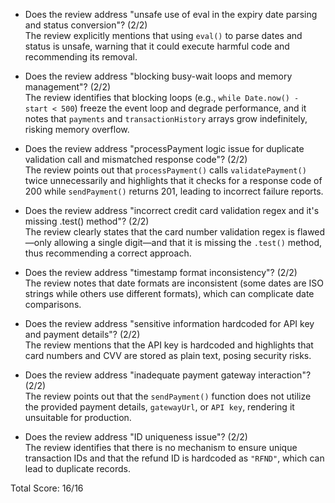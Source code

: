 - Does the review address "unsafe use of eval in the expiry date parsing and status conversion"? (2/2)  
  The review explicitly mentions that using `eval()` to parse dates and status is unsafe, warning that it could execute harmful code and recommending its removal.

- Does the review address "blocking busy-wait loops and memory management"? (2/2)  
  The review identifies that blocking loops (e.g., `while Date.now() - start < 500`) freeze the event loop and degrade performance, and it notes that `payments` and `transactionHistory` arrays grow indefinitely, risking memory overflow.

- Does the review address "processPayment logic issue for duplicate validation call and mismatched response code"? (2/2)  
  The review points out that `processPayment()` calls `validatePayment()` twice unnecessarily and highlights that it checks for a response code of 200 while `sendPayment()` returns 201, leading to incorrect failure reports.

- Does the review address "incorrect credit card validation regex and it's missing .test() method"? (2/2)  
  The review clearly states that the card number validation regex is flawed—only allowing a single digit—and that it is missing the `.test()` method, thus recommending a correct approach.

- Does the review address "timestamp format inconsistency"? (2/2)  
  The review notes that date formats are inconsistent (some dates are ISO strings while others use different formats), which can complicate date comparisons.

- Does the review address "sensitive information hardcoded for API key and payment details"? (2/2)  
  The review mentions that the API key is hardcoded and highlights that card numbers and CVV are stored as plain text, posing security risks.

- Does the review address "inadequate payment gateway interaction"? (2/2)  
  The review points out that the `sendPayment()` function does not utilize the provided payment details, `gatewayUrl`, or `API key`, rendering it unsuitable for production.

- Does the review address "ID uniqueness issue"? (2/2)  
  The review identifies that there is no mechanism to ensure unique transaction IDs and that the refund ID is hardcoded as `"RFND"`, which can lead to duplicate records.

Total Score: 16/16